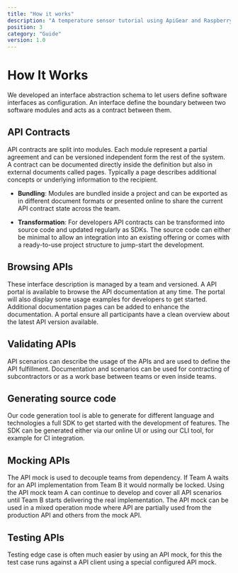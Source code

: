 ```yaml
---
title: "How it works"
description: "A temperature sensor tutorial using ApiGear and Raspberry Pi"
position: 3
category: "Guide"
version: 1.0
---
```


# How It Works

We developed an interface abstraction schema to let users define software interfaces as configuration. An interface define the boundary between two software modules and acts as a contract between them.

## API Contracts

API contracts are split into modules. Each module represent a partial agreement and can be versioned independent form the rest of the system. A contract can be documented directly inside the definition but also in external documents called pages. Typically a page describes additional concepts or underlying information to the recipient.

- **Bundling**: Modules are bundled inside a project and can be exported as in different document formats or presented online to share the current API contract state across the team.

- **Transformation**: For developers API contracts can be transformed into source code and updated regularly as SDKs. The source code can either be minimal to allow an integration into an existing offering or comes with a ready-to-use project structure to jump-start the development.

## Browsing APIs

These interface description is managed by a team and versioned. A API portal is available to browse the API documentation at any time. The portal will also display some usage examples for developers to get started. Additional documentation pages can be added to enhance the documentation. A portal ensure all participants have a clean overview about the latest API version available.

## Validating APIs

API scenarios can describe the usage of the APIs and are used to define the API fulfillment. Documentation and scenarios can be used for contracting of subcontractors or as a work base between teams or even inside teams.

## Generating source code

Our code generation tool is able to generate for different language and technologies a full SDK to get started with the development of features. The SDK can be generated either via our online UI or using our CLI tool, for example for CI integration.

## Mocking APIs

The API mock is used to decouple teams from dependency. If Team A waits for an API implementation from Team B it would normally be locked. Using the API mock team A can continue to develop and cover all API scenarios until Team B starts delivering the real implementation. The API mock can be used in a mixed operation mode where API are partially used from the production API and others from the mock API.

## Testing APIs

Testing edge case is often much easier by using an API mock, for this the test case runs against a API client using a special configured API mock.
